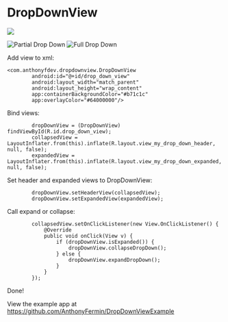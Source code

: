 # DropDownView

[![](https://jitpack.io/v/AnthonyFermin/DropDownView.svg)](https://jitpack.io/#AnthonyFermin/DropDownView)

![Partial Drop Down](https://media.giphy.com/media/26FmQTErmydlNAvks/giphy.gif) ![Full Drop Down](https://media.giphy.com/media/3oKIPeHezv11Zk6y5i/giphy.gif)

Add view to xml:
```
<com.anthonyfdev.dropdownview.DropDownView
        android:id="@+id/drop_down_view"
        android:layout_width="match_parent"
        android:layout_height="wrap_content"
        app:containerBackgroundColor="#b71c1c"
        app:overlayColor="#64000000"/>
```

Bind views:
```
        dropDownView = (DropDownView) findViewById(R.id.drop_down_view);
        collapsedView = LayoutInflater.from(this).inflate(R.layout.view_my_drop_down_header, null, false);
        expandedView = LayoutInflater.from(this).inflate(R.layout.view_my_drop_down_expanded, null, false);
```

Set header and expanded views to DropDownView:
```
        dropDownView.setHeaderView(collapsedView);
        dropDownView.setExpandedView(expandedView);
```

Call expand or collapse:
```
        collapsedView.setOnClickListener(new View.OnClickListener() {
            @Override
            public void onClick(View v) {
                if (dropDownView.isExpanded()) {
                    dropDownView.collapseDropDown();
                } else {
                    dropDownView.expandDropDown();
                }
            }
        });
```

Done!

View the example app at https://github.com/AnthonyFermin/DropDownViewExample
